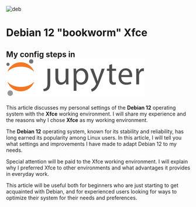 ![deb](https://github.com/Ssobol7/Debian-12-Xfce-My-Config/assets/135639288/ff4cb72e-08b0-4ce3-9ef2-8562c3365846) 

# Debian 12 "bookworm" Xfce 

## My config steps in  [![start:](https://github.com/Ssobol7/Debian-12-Xfce-My-Config/blob/main/img/rectanglelogo-greytext-orangebody-greymoons.svg)](https://github.com/Ssobol7/Debian-12-Xfce-My-Config/blob/main/debian12custom-RUS.pdf)


This article discusses my personal settings of the **Debian 12** operating system with the **Xfce** working environment.
I will share my experience and the reasons why I chose **Xfce** as my working environment.

The **Debian 12** operating system, known for its stability and reliability, has long earned its popularity among Linux users. In this article, I will tell you what settings and improvements I have made to adapt Debian 12 to my needs.

Special attention will be paid to the Xfce working environment. I will explain why I preferred Xfce to other environments and what advantages it provides in everyday work.

This article will be useful both for beginners who are just starting to get acquainted with Debian, and for experienced users looking for ways to optimize their system for their needs and preferences.
